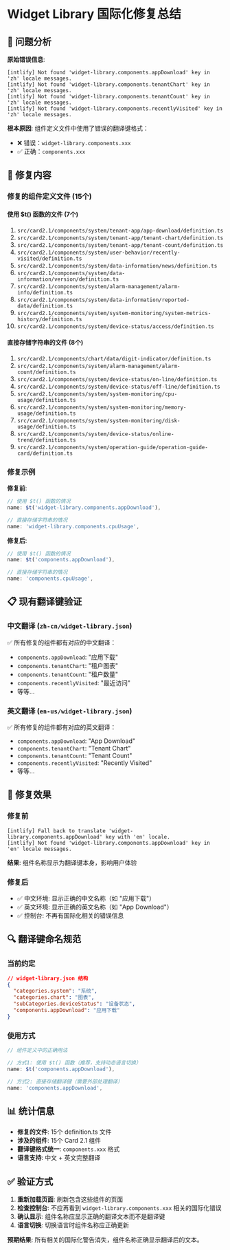 # Widget Library 国际化修复总结

## 🚨 问题分析

**原始错误信息**:
```
[intlify] Not found 'widget-library.components.appDownload' key in 'zh' locale messages.
[intlify] Not found 'widget-library.components.tenantChart' key in 'zh' locale messages.
[intlify] Not found 'widget-library.components.tenantCount' key in 'zh' locale messages.
[intlify] Not found 'widget-library.components.recentlyVisited' key in 'zh' locale messages.
```

**根本原因**:
组件定义文件中使用了错误的翻译键格式：
- ❌ 错误：`widget-library.components.xxx`
- ✅ 正确：`components.xxx`

## 🔧 修复内容

### 修复的组件定义文件 (15个)

#### 使用 $t() 函数的文件 (7个)
1. `src/card2.1/components/system/tenant-app/app-download/definition.ts`
2. `src/card2.1/components/system/tenant-app/tenant-chart/definition.ts`
3. `src/card2.1/components/system/tenant-app/tenant-count/definition.ts`
4. `src/card2.1/components/system/user-behavior/recently-visited/definition.ts`
5. `src/card2.1/components/system/data-information/news/definition.ts`
6. `src/card2.1/components/system/data-information/version/definition.ts`
7. `src/card2.1/components/system/alarm-management/alarm-info/definition.ts`
8. `src/card2.1/components/system/data-information/reported-data/definition.ts`
9. `src/card2.1/components/system/system-monitoring/system-metrics-history/definition.ts`
10. `src/card2.1/components/system/device-status/access/definition.ts`

#### 直接存储字符串的文件 (8个)
1. `src/card2.1/components/chart/data/digit-indicator/definition.ts`
2. `src/card2.1/components/system/alarm-management/alarm-count/definition.ts`
3. `src/card2.1/components/system/device-status/on-line/definition.ts`
4. `src/card2.1/components/system/device-status/off-line/definition.ts`
5. `src/card2.1/components/system/system-monitoring/cpu-usage/definition.ts`
6. `src/card2.1/components/system/system-monitoring/memory-usage/definition.ts`
7. `src/card2.1/components/system/system-monitoring/disk-usage/definition.ts`
8. `src/card2.1/components/system/device-status/online-trend/definition.ts`
9. `src/card2.1/components/system/operation-guide/operation-guide-card/definition.ts`

### 修复示例

**修复前**:
```typescript
// 使用 $t() 函数的情况
name: $t('widget-library.components.appDownload'),

// 直接存储字符串的情况
name: 'widget-library.components.cpuUsage',
```

**修复后**:
```typescript
// 使用 $t() 函数的情况
name: $t('components.appDownload'),

// 直接存储字符串的情况
name: 'components.cpuUsage',
```

## 📋 现有翻译键验证

### 中文翻译 (`zh-cn/widget-library.json`)
✅ 所有修复的组件都有对应的中文翻译：
- `components.appDownload`: "应用下载"
- `components.tenantChart`: "租户图表"
- `components.tenantCount`: "租户数量"
- `components.recentlyVisited`: "最近访问"
- 等等...

### 英文翻译 (`en-us/widget-library.json`)
✅ 所有修复的组件都有对应的英文翻译：
- `components.appDownload`: "App Download"
- `components.tenantChart`: "Tenant Chart"
- `components.tenantCount`: "Tenant Count"
- `components.recentlyVisited`: "Recently Visited"
- 等等...

## 🎯 修复效果

### 修复前
```
[intlify] Fall back to translate 'widget-library.components.appDownload' key with 'en' locale.
[intlify] Not found 'widget-library.components.appDownload' key in 'en' locale messages.
```
**结果**: 组件名称显示为翻译键本身，影响用户体验

### 修复后
- ✅ 中文环境: 显示正确的中文名称（如 "应用下载"）
- ✅ 英文环境: 显示正确的英文名称（如 "App Download"）
- ✅ 控制台: 不再有国际化相关的错误信息

## 🔍 翻译键命名规范

### 当前约定
```json
// widget-library.json 结构
{
  "categories.system": "系统",
  "categories.chart": "图表",
  "subCategories.deviceStatus": "设备状态",
  "components.appDownload": "应用下载"
}
```

### 使用方式
```typescript
// 组件定义中的正确用法

// 方式1: 使用 $t() 函数（推荐，支持动态语言切换）
name: $t('components.appDownload'),

// 方式2: 直接存储翻译键（需要外部处理翻译）
name: 'components.appDownload',
```

## 📊 统计信息

- **修复的文件**: 15个 definition.ts 文件
- **涉及的组件**: 15个 Card 2.1 组件
- **翻译键格式统一**: `components.xxx` 格式
- **语言支持**: 中文 + 英文完整翻译

## ✅ 验证方式

1. **重新加载页面**: 刷新包含这些组件的页面
2. **检查控制台**: 不应再看到 `widget-library.components.xxx` 相关的国际化错误
3. **确认显示**: 组件名称应显示正确的翻译文本而不是翻译键
4. **语言切换**: 切换语言时组件名称应正确更新

**预期结果**: 所有相关的国际化警告消失，组件名称正确显示翻译后的文本。